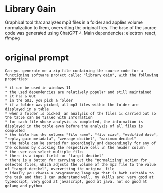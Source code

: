 # Library Gain
Graphical tool that analyzes mp3 files in a folder and applies volume normalization to them, overwriting the original files. The base of the source code was generated using ChatGPT 4. Main dependencies: electron, react, ffmpeg

# original prompt

```
Can you generate me a zip file containing the source code for a functioning software project called "library gain", with the following properties:

* it can be used in windows 11
* the used dependencies are relatively popular and still maintained
* it has a GUI
* in the GUI, you pick a folder
* if a folder was picked, all mp3 files within the folder are displayed in a table
* when a folder is picked, an analysis of the files is carried out so the table can be filled with information
* for each file whose analysis is completed, the information is displayed in the table even before the analysis of all files is completed
* the table has the columns "file name", "file size", "modified date", "replay gain metadata", "average decibel", "maximum decibel"
* the table can be sorted for ascendingly and descendingly for any of the columns by clicking the respective cell in the header column
* the user can select multiple files
* there is a input field for "target decibel"
* there is a button for carrying out the "normalizing" action for selected files, which adjusts the volume of the mp3 file to the value of "target decibel", overwriting the original file
* ideally you choose a programming language that is both suitable to the task and that I can understand well. my skills are: very good at typescript, very good at javascript, good at java, not so good at golang and python
```